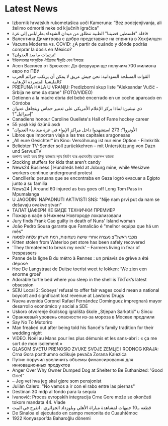 # Latest News
-  Izbornik hrvatskih rukometašica uoči Kameruna: “Bez podcjenjivanja, ali želimo odmoriti neke od ključnih igračica”
-  قافلة "فلسطين قضيتنا" الطبية تنطلق من ميدان الشهداء بطرابلس إلى غزة
-  Валентина Димитрова с добро представяне на спринта в Хохфилцен
-  Vacuna Moderna vs. COVID: ¿A partir de cuándo y dónde podrás comprar la dosis en México?
-  ترتيبات ما بعد العدوان؟!
-  ইউনেসকোর সাংস্কৃতিক ঐতিহ্যের স্বীকৃতি পেল ইফতার
-  Асен Василев от Брюксел: До февруари ще получим 700 милиона евро по ПВУ
-  القوات المسلحة السودانية: نحن جيش عريق لا يمكن أن يرتكب جرائم الحرب كالمليشيا المتمردة الإرهابية
-  PREPUNA HALA U VRANjU: Predizborni skup liste "Aleksandar Vučić - Srbija ne sme da stane" (FOTO/VIDEO)
-  Detienen a la madre ebria del bebé encerrado en un coche aparcado en Córdoba
-  ذي نيشين: لماذا يركز الإعلام الأمريكي على تدمير حماس ويتجاهل عدوان "إسرائيل"؟
-  Canadiens honour Caroline Ouellete's Hall of Fame hockey career
-  55 yaşlı kişi özünü asdı
-  "الأونروا": 273 استشهدوا داخل مراكز الإيواء في غزة منذ بدء العدوان
-  Libros que Importan viaja a las tres capitales aragonesas
-  „All eure Gesichter“ im Kino: Versöhnung ist nur eine Option - Filmkritik
-  Beliebter TV-Sender soll zurückkehren – mit Unterstützung von Dazn und ServusTV
-  জলাশয় ভরাট করে টিস্যু কালচার ল্যাব নির্মাণ বন্ধে প্রধানমন্ত্রীর হস্তক্ষেপ কামনা
-  Stocking stuffers for kids that aren’t candy
-  News24 Business | Hundreds held at Joburg mine, while Wesizwe workers continue underground protest
-  Cancillería: peruana que se encontraba en Gaza logró evacuar a Egipto junto a su familia
-  News24 | Around 60 injured as bus goes off Long Tom Pass in Mpumalanga
-  U JAGODINI NAPADNUTI AKTIVISTI SNS: "Nije nam prvi put da nam se dešavaju ovakve stvari"
-  ТАЛАТ ЏАФЕРИ ЌЕ БИДЕ ТЕХНИЧКИ ПРЕМИЕР
-  Пожар в кафе в Нижнем Новгороде локализовали
-  Jury finds Frank Cao guilty in death of Nuns' Island woman
-  João Pedro Sousa garante que Famalicão é "melhor equipa que há um mês"
-  מכבי ראשל"צ נעצרה אחרי שישה ניצחונות, רמת השרון עלתה לפסגה
-  Kitten stolen from Waterloo pet store has been safely recovered
-  'They threatened to break my neck’ – Farmers living in fear of trespassers
-  Panne de la ligne B du métro à Rennes : un préavis de grève a été déposé
-  Hoe De Langstraat de Duitse toerist weet te lokken: ‘We zien een enorme groei’
-  Adorable turtle bed where you sleep in the shell is TikTok’s latest obsession
-  SEIU Local 2: Sobeys’ refusal to offer fair wages could mean a national boycott and significant lost revenue at Lawtons Drugs
-  Nueva avenida Coronel Rafael Fernández Domínguez impregnará mayor desarrollo económico y social a SDE
-  Uskoro otvorenje školskog igrališta škole „Stjepan Sarkotić“ u Sincu
-  Оранжевый уровень опасности из-за мороза в Москве продлили
-  Say No To Mutoriro
-  Man freaked out after being told his fiancé's family tradition for their wedding night
-  VIDEO. Noël au Mans pour les plus démunis et les sans-abri : « ça me sort de mon isolement »
-  GLASOM SVETU PRENOSIO ZVUKE SVOJE ZEMLjE I RODNOG KRAJA: Crna Gora posthumno odlikuje pevača Zorana Kalezića
-  Путин поручил увеличить объемы финансирования для инновационных продуктов
-  Anger Over Why Owner Dumped Dog at Shelter to Be Euthanized: 'Good Grief'
-  – Jeg vet hva jeg skal gjøre som pensjonist
-  Julián Calero: "No vamos a ir con el rabo entre las piernas"
-  Destinan 30 mdp al fondo para la sequía
-  Ivanović: Proces evropskih integracija Crne Gore može se okončati tokom mandata 44. Vlade
-  قطعة بـ10 جنيهات لمشاهدة مباراة الأهلي وبلوزداد الجزائري.. اتفرج في البيت
-  De Sinaloa el ejecutado en campo menonita de Cuauhtémoc
-  1922 Konyaspor’da Baharoğlu dönemi
